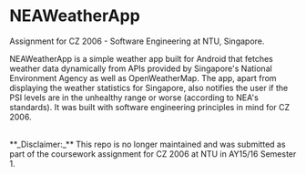 # NEAWeatherApp
Assignment for CZ 2006 - Software Engineering at NTU, Singapore.

NEAWeatherApp is a simple weather app built for Android that fetches weather data dynamically from APIs provided by Singapore's National Environment Agency as well as OpenWeatherMap. The app, apart from displaying the weather statistics for Singapore, also notifies the user if the PSI levels are in the unhealthy range or worse (according to NEA's standards). It was built with software engineering principles in mind for CZ 2006.

<br>
**_Disclaimer:_** This repo is no longer maintained and was submitted as part of the coursework assignment for CZ 2006 at NTU in AY15/16 Semester 1.
